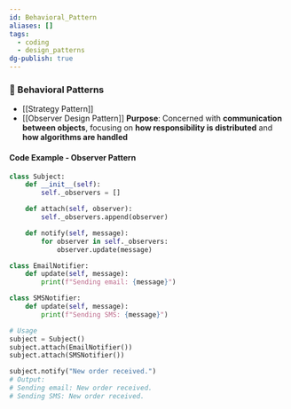 ```yaml
---
id: Behavioral_Pattern
aliases: []
tags:
  - coding
  - design_patterns
dg-publish: true
---
```

### 🤝 Behavioral Patterns
- [[Strategy Pattern]]
- [[Observer Design Pattern]]
**Purpose**: Concerned with **communication between objects**, focusing on **how responsibility is distributed** and **how algorithms are handled**

#### Code Example - Observer Pattern

```python
class Subject:
    def __init__(self):
        self._observers = []

    def attach(self, observer):
        self._observers.append(observer)

    def notify(self, message):
        for observer in self._observers:
            observer.update(message)

class EmailNotifier:
    def update(self, message):
        print(f"Sending email: {message}")

class SMSNotifier:
    def update(self, message):
        print(f"Sending SMS: {message}")

# Usage
subject = Subject()
subject.attach(EmailNotifier())
subject.attach(SMSNotifier())

subject.notify("New order received.")
# Output: 
# Sending email: New order received.
# Sending SMS: New order received.

```
